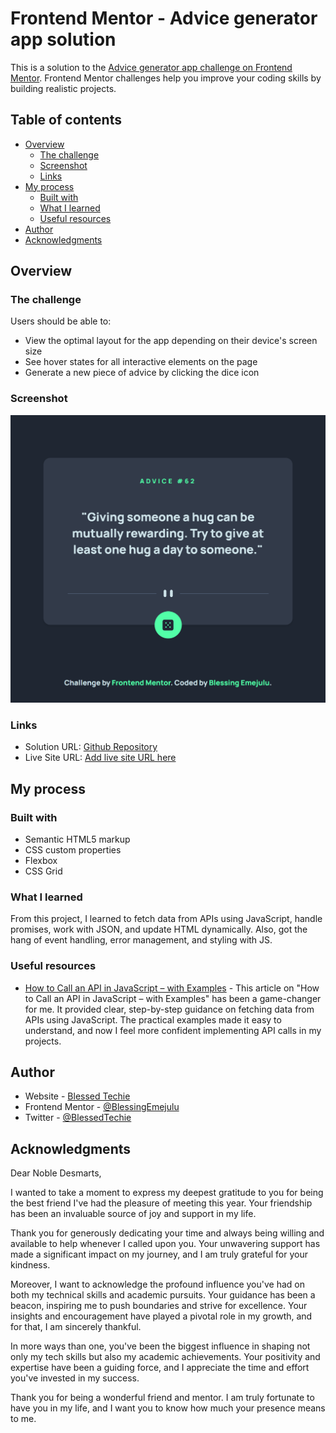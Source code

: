 # Frontend Mentor - Advice generator app solution

This is a solution to the [Advice generator app challenge on Frontend Mentor](https://www.frontendmentor.io/challenges/advice-generator-app-QdUG-13db). Frontend Mentor challenges help you improve your coding skills by building realistic projects.

## Table of contents

- [Overview](#overview)
  - [The challenge](#the-challenge)
  - [Screenshot](#screenshot)
  - [Links](#links)
- [My process](#my-process)
  - [Built with](#built-with)
  - [What I learned](#what-i-learned)
  - [Useful resources](#useful-resources)
- [Author](#author)
- [Acknowledgments](#acknowledgments)


## Overview

### The challenge

Users should be able to:

- View the optimal layout for the app depending on their device's screen size
- See hover states for all interactive elements on the page
- Generate a new piece of advice by clicking the dice icon

### Screenshot

![screenshot](images/screenshot.png)

### Links

- Solution URL: [Github Repository](https://your-solution-url.com](https://github.com/BlessingEmejulu/advice-generator-app))
- Live Site URL: [Add live site URL here](https://your-live-site-url.com)

## My process

### Built with

- Semantic HTML5 markup
- CSS custom properties
- Flexbox
- CSS Grid


### What I learned

From this project, I learned to fetch data from APIs using JavaScript, handle promises, work with JSON, and update HTML dynamically. Also, got the hang of event handling, error management, and styling with JS.


### Useful resources

- [How to Call an API in JavaScript – with Examples](https://www.freecodecamp.org/news/make-api-calls-in-javascript) - This article on "How to Call an API in JavaScript – with Examples" has been a game-changer for me. It provided clear, step-by-step guidance on fetching data from APIs using JavaScript. The practical examples made it easy to understand, and now I feel more confident implementing API calls in my projects. 
## Author

- Website - [Blessed Techie](https://zaap.bio/blessedtechie)
- Frontend Mentor - [@BlessingEmejulu](https://www.frontendmentor.io/profile/BlessingEmejulu)
- Twitter - [@BlessedTechie](https://twitter.com/BlessedTechie)


## Acknowledgments

Dear Noble Desmarts,

I wanted to take a moment to express my deepest gratitude to you for being the best friend I've had the pleasure of meeting this year. Your friendship has been an invaluable source of joy and support in my life.

Thank you for generously dedicating your time and always being willing and available to help whenever I called upon you. Your unwavering support has made a significant impact on my journey, and I am truly grateful for your kindness.

Moreover, I want to acknowledge the profound influence you've had on both my technical skills and academic pursuits. Your guidance has been a beacon, inspiring me to push boundaries and strive for excellence. Your insights and encouragement have played a pivotal role in my growth, and for that, I am sincerely thankful.

In more ways than one, you've been the biggest influence in shaping not only my tech skills but also my academic achievements. Your positivity and expertise have been a guiding force, and I appreciate the time and effort you've invested in my success.

Thank you for being a wonderful friend and mentor. I am truly fortunate to have you in my life, and I want you to know how much your presence means to me.

